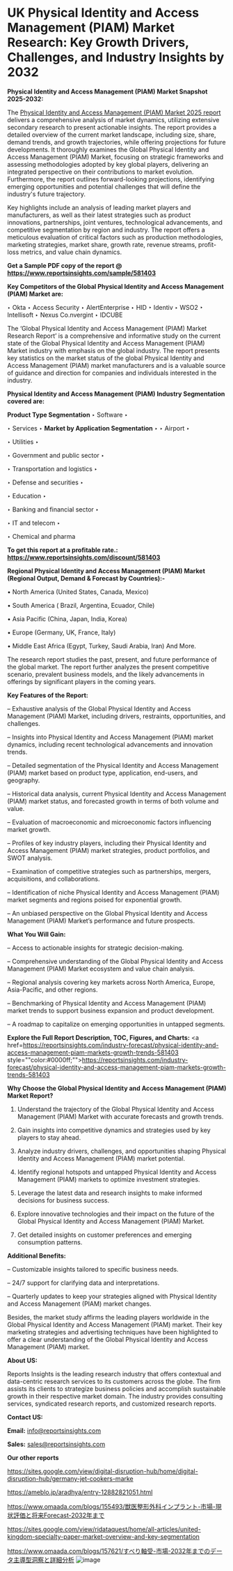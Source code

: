 # UK Physical Identity and Access Management (PIAM) Market Research: Key Growth Drivers, Challenges, and Industry Insights by 2032

<strong>Physical Identity and Access Management (PIAM) Market Snapshot 2025-2032:</strong>

The <a href=https://www.reportsinsights.com/sample/581403>Physical Identity and Access Management (PIAM) Market 2025 report</a> delivers a comprehensive analysis of market dynamics, utilizing extensive secondary research to present actionable insights. The report provides a detailed overview of the current market landscape, including size, share, demand trends, and growth trajectories, while offering projections for future developments. It thoroughly examines the Global Physical Identity and Access Management (PIAM) Market, focusing on strategic frameworks and assessing methodologies adopted by key global players, delivering an integrated perspective on their contributions to market evolution. Furthermore, the report outlines forward-looking projections, identifying emerging opportunities and potential challenges that will define the industry's future trajectory.

Key highlights include an analysis of leading market players and manufacturers, as well as their latest strategies such as product innovations, partnerships, joint ventures, technological advancements, and competitive segmentation by region and industry. The report offers a meticulous evaluation of critical factors such as production methodologies, marketing strategies, market share, growth rate, revenue streams, profit-loss metrics, and value chain dynamics.

<strong>Get a Sample PDF copy of the report @ <a href=https://www.reportsinsights.com/sample/581403 style=color:#0000ff;>https://www.reportsinsights.com/sample/581403</a></strong>

<strong>Key Competitors of the Global Physical Identity and Access Management (PIAM) Market are:</strong>

‣ Okta
‣ Access Security
‣ AlertEnterprise
‣ HID
‣ Identiv
‣ WSO2
‣ Intellisoft
‣ Nexus Co.nvergint
‣ IDCUBE

The ‘Global Physical Identity and Access Management (PIAM) Market Research Report’ is a comprehensive and informative study on the current state of the Global Physical Identity and Access Management (PIAM) Market industry with emphasis on the global industry. The report presents key statistics on the market status of the global Physical Identity and Access Management (PIAM) market manufacturers and is a valuable source of guidance and direction for companies and individuals interested in the industry.

<strong>Physical Identity and Access Management (PIAM) Industry Segmentation covered are:</strong>

<strong>Product Type Segmentation</strong>
‣
Software
‣ 

‣ Services
‣ 
<strong>Market by Application Segmentation</strong>
‣
‣  Airport
‣ 

‣ Utilities
‣ 

‣ Government and public sector
‣ 

‣ Transportation and logistics
‣ 

‣ Defense and securities
‣ 

‣ Education
‣ 

‣ Banking and financial sector
‣ 

‣ IT and telecom
‣ 

‣ Chemical and pharma

<strong>To get this report at a profitable rate.: <a href=https://www.reportsinsights.com/discount/581403 style=color:#0000ff;>https://www.reportsinsights.com/discount/581403</a></strong>

<strong>Regional Physical Identity and Access Management (PIAM) Market (Regional Output, Demand &amp; Forecast by Countries):-</strong>

• North America (United States, Canada, Mexico)

• South America ( Brazil, Argentina, Ecuador, Chile)

• Asia Pacific (China, Japan, India, Korea)

• Europe (Germany, UK, France, Italy)

• Middle East Africa (Egypt, Turkey, Saudi Arabia, Iran) And More.

The research report studies the past, present, and future performance of the global market. The report further analyzes the present competitive scenario, prevalent business models, and the likely advancements in offerings by significant players in the coming years.

<strong>Key Features of the Report:</strong>

– Exhaustive analysis of the Global Physical Identity and Access Management (PIAM) Market, including drivers, restraints, opportunities, and challenges.

– Insights into Physical Identity and Access Management (PIAM) market dynamics, including recent technological advancements and innovation trends.

– Detailed segmentation of the Physical Identity and Access Management (PIAM) market based on product type, application, end-users, and geography.

– Historical data analysis, current Physical Identity and Access Management (PIAM) market status, and forecasted growth in terms of both volume and value.

– Evaluation of macroeconomic and microeconomic factors influencing market growth.

– Profiles of key industry players, including their Physical Identity and Access Management (PIAM) market strategies, product portfolios, and SWOT analysis.

– Examination of competitive strategies such as partnerships, mergers, acquisitions, and collaborations.

– Identification of niche Physical Identity and Access Management (PIAM) market segments and regions poised for exponential growth.

– An unbiased perspective on the Global Physical Identity and Access Management (PIAM) Market’s performance and future prospects.

<strong>What You Will Gain:</strong>

– Access to actionable insights for strategic decision-making.

– Comprehensive understanding of the Global Physical Identity and Access Management (PIAM) Market ecosystem and value chain analysis.

– Regional analysis covering key markets across North America, Europe, Asia-Pacific, and other regions.

– Benchmarking of Physical Identity and Access Management (PIAM) market trends to support business expansion and product development.

– A roadmap to capitalize on emerging opportunities in untapped segments.

<strong>Explore the Full Report Description, TOC, Figures, and Charts:</strong>
<a href=https://reportsinsights.com/industry-forecast/physical-identity-and-access-management-piam-markets-growth-trends-581403 style=""color:#0000ff;"">https://reportsinsights.com/industry-forecast/physical-identity-and-access-management-piam-markets-growth-trends-581403</a>

<strong>Why Choose the Global Physical Identity and Access Management (PIAM) Market Report?</strong>

1. Understand the trajectory of the Global Physical Identity and Access Management (PIAM) Market with accurate forecasts and growth trends.

2. Gain insights into competitive dynamics and strategies used by key players to stay ahead.

3. Analyze industry drivers, challenges, and opportunities shaping Physical Identity and Access Management (PIAM) market potential.

4. Identify regional hotspots and untapped Physical Identity and Access Management (PIAM) markets to optimize investment strategies.

5. Leverage the latest data and research insights to make informed decisions for business success.

6. Explore innovative technologies and their impact on the future of the Global Physical Identity and Access Management (PIAM) Market.

7. Get detailed insights on customer preferences and emerging consumption patterns.

<strong>Additional Benefits:</strong>

– Customizable insights tailored to specific business needs.

– 24/7 support for clarifying data and interpretations.

– Quarterly updates to keep your strategies aligned with Physical Identity and Access Management (PIAM) market changes.

Besides, the market study affirms the leading players worldwide in the Global Physical Identity and Access Management (PIAM) market. Their key marketing strategies and advertising techniques have been highlighted to offer a clear understanding of the Global Physical Identity and Access Management (PIAM) market.

<strong><strong>About US</strong>:</strong>

Reports Insights is the leading research industry that offers contextual and data-centric research services to its customers across the globe. The firm assists its clients to strategize business policies and accomplish sustainable growth in their respective market domain. The industry provides consulting services, syndicated research reports, and customized research reports.

<strong>Contact US:</strong>

<p class=><b>Email:</b> <a href=mailto:info@reportsinsights.com>info@reportsinsights.com</a></p>
<p class=><b>Sales:</b> <a href=mailto:sales@reportsinsights.com>sales@reportsinsights.com</a></p>

<strong>Our other reports</strong>

<a href=https://sites.google.com/view/digital-disruption-hub/home/digital-disruption-hub/germany-jet-cookers-marke>https://sites.google.com/view/digital-disruption-hub/home/digital-disruption-hub/germany-jet-cookers-marke</a>

<a href=https://ameblo.jp/aradhya/entry-12882821051.html>https://ameblo.jp/aradhya/entry-12882821051.html</a>

<a href=https://www.omaada.com/blogs/155493/獣医整形外科インプラント-市場-現状評価と将来Forecast-2032年まで>https://www.omaada.com/blogs/155493/獣医整形外科インプラント-市場-現状評価と将来Forecast-2032年まで</a>

<a href=https://sites.google.com/view/ridataquest/home/all-articles/united-kingdom-specialty-paper-market-overview-and-key-segmentation>https://sites.google.com/view/ridataquest/home/all-articles/united-kingdom-specialty-paper-market-overview-and-key-segmentation</a>

<a href=https://www.omaada.com/blogs/157621/すべり軸受-市場-2032年までのデータ主導型洞察と詳細分析>https://www.omaada.com/blogs/157621/すべり軸受-市場-2032年までのデータ主導型洞察と詳細分析</a>
![image](https://github.com/user-attachments/assets/6a0eba45-0c24-4356-be8e-104a1a496c5e)
